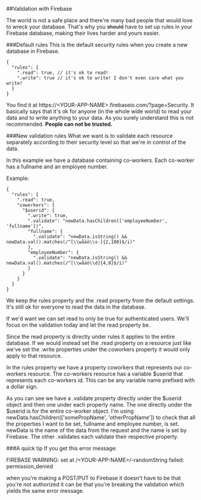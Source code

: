 ##Validation with Firebase

The world is not a safe place and there're many bad people that would love to wreck your database. That's why you <del>should</del> have to set up rules in your Firebase database, making their lives harder and yours easier.

###Default rules
This is the default security rules when you create a new database in Firebase.
    
    {
      "rules": {
        ".read": true, // it's ok to read!
        ".write": true // it's ok to write! I don't even care what you write!
      }
    }

You find it at https://\<YOUR-APP-NAME\>.firebaseio.com/?page=Security. It basically says that it's ok for anyone (in the whole wide world) to read your data and to write anything to your data. As you surely understand this is not recommended. **People can not be trusted.**

###New validation rules
What we want is to validate each resource separately according to their security level so that we're in control of the data. 

In this example we have a database containing co-workers. Each co-worker has a fullname and an employee number.  
   
Example:
   
    {
      "rules": {
        ".read": true,
        "coworkers": {
          "$userid": {
            ".write": true,
            ".validate": "newData.hasChildren(['employeeNumber', 'fullname'])", 
            "fullname": {
              ".validate": "newData.isString() && newData.val().matches(/^[\\wåäö\\s-]{2,100}$/i)"
            },
            "employeeNumber": {
              ".validate": "newData.isString() && newData.val().matches(/^[\\wåäö\\d]{4,8}$/i)"
            }
          }
        }
      }
    }
    
We keep the rules property and the .read property from the default settings. It's still ok for everyone to read the data in the database. 

If we'd want we can  set read to only be true for authenticated users. We'll focus on the validation today and let the read property be. 

Since the read property is directly under rules it applies to the entire database. If we would instead set the .read property on a resource just like we've set the .write properties under the coworkers property it would only apply to that resource.
  
In the rules property we have a property coworkers that represents our co-workers resource. The co-workers resource has a variable $userid that represents each co-workers id. This can be any variable name prefixed with a dollar sign.
 
As you can see we have a .validate property directly under the $userid object and then one under each property name. The one directly under the $userid is for the entire co-worker object. I'm using newData.hasChildren(['somePropName', 'otherPropName']) to check that all the properties I want to be set, fullname and employee number, is set. newData is the name of the data from the request and the name is set by Firebase. The other .validates each validate their respective property.
    
###A quick tip
If you get this error message:

FIREBASE WARNING: set at /\<YOUR-APP-NAME\>/-randomString failed: permission_denied

when you're making a POST/PUT to Firebase it doesn't have to be that you're not authorized it can be that you're breaking the validation which yields the same error message.
